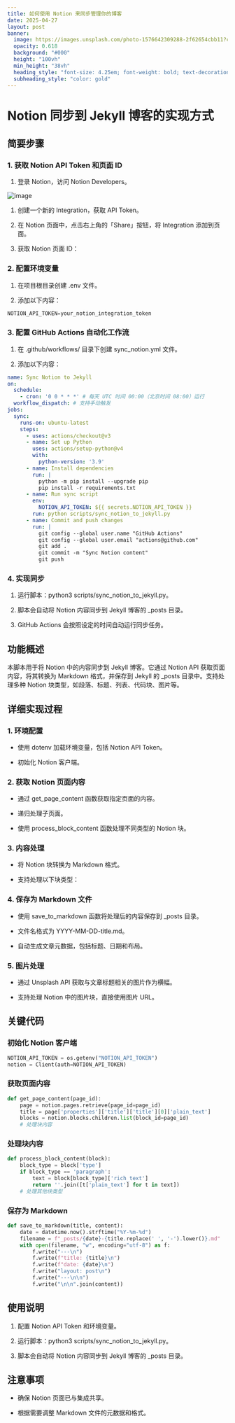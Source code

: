 ```yaml
---
title: 如何使用 Notion 来同步管理你的博客
date: 2025-04-27
layout: post
banner:
  image: https://images.unsplash.com/photo-1576642309288-2f62654cbb11?crop=entropy&cs=tinysrgb&fit=max&fm=jpg&ixid=M3w2OTIwMzJ8MHwxfHJhbmRvbXx8fHx8fHx8fDE3NDU3Mjc4MjR8&ixlib=rb-4.0.3&q=80&w=1080
  opacity: 0.618
  background: "#000"
  height: "100vh"
  min_height: "38vh"
  heading_style: "font-size: 4.25em; font-weight: bold; text-decoration: underline"
  subheading_style: "color: gold"
---
```


# Notion 同步到 Jekyll 博客的实现方式

## 简要步骤

### 1. 获取 Notion API Token 和页面 ID

1. 登录 Notion，访问 Notion Developers。

![image](https://prod-files-secure.s3.us-west-2.amazonaws.com/a7a0cc5a-89b9-4cda-8686-1fba0ca52f40/d19c1afe-dea5-4312-9333-786b0ba83054/image.png?X-Amz-Algorithm=AWS4-HMAC-SHA256&X-Amz-Content-Sha256=UNSIGNED-PAYLOAD&X-Amz-Credential=ASIAZI2LB466V33EGO2M%2F20250427%2Fus-west-2%2Fs3%2Faws4_request&X-Amz-Date=20250427T042343Z&X-Amz-Expires=3600&X-Amz-Security-Token=IQoJb3JpZ2luX2VjELz%2F%2F%2F%2F%2F%2F%2F%2F%2F%2FwEaCXVzLXdlc3QtMiJIMEYCIQDhhxZNw3m3O49gPk7TcHuORgEmSeFSbBgRBdQ4fdjoqQIhAIOdfj7snCPeBb3ot9PGurBoTa9D5fJA8Vt5btS6uIX8Kv8DCFUQABoMNjM3NDIzMTgzODA1Igx5KPgc3gtwFpqbzvcq3AMcEONai5OqyEiK3NtkROVfu%2BjJe%2BlnSySIzFfV07s9oyoU9cdUbS6UFNDB1jbYwSzbyN3VbzavblcsYS3Swi79zQmAr75uLcYUmCqMJ6xuRuMRgzmS75%2FPCt2bmHF1uJIzSUpM%2By0v12ODTzRZGfdywuLcN0teyUCNs7UKg2DIGMws0tjWe9RwAxnoQObiGxdR2ElAebbkNsWrXX%2F7w04OHni4mVx%2FpO17H3jY8%2BekCPxDkpYuVVekGCivQZDhOyaas1JWm28rVaQau56qh8lDgVuXObL3BY2vRgLEZ7XkgzUgfObWQ3OEd5BJyab5JjDQ%2By%2FF%2FIKjzc%2FmuT0zJWIYuWaG7%2FmAEvOxJ2ValLhus5sVQKMLbfENQ6PTDRTeS9tbBZBd5xS6OSeNd0VDEqZqCEeR%2F%2FGYWRcN7mVndam12O%2FDp35lRKS7TPfpa5Ijq8KhAt3RpCD2pzfz7QEBM2QPx9WcCxHceWyxPWK2Dk4BfJPk6iqi7wmRlOwCtxW%2F5GK5TKoUzxGeS%2BP2%2BOgIzpHVz%2F%2B29SSFM1LqODu06W1LIbViw65tfZbje0MSM4zGPK%2FV78PB4IrEe5cTlkMK1n%2FjTknpVkeXqmye%2B0ETpQLjrHowJK0bAKdXmsLtWjCh07bABjqkAQSyuwNDBN5KaJxn2BtG0L3b6NL2iIkBOKEa52Ljr7y7uwFSK00l6Akkyzi6VmsXXgD9tMs1s5QSXdUnfs1RHGLEieOp4t9Ktae7vfUEFb3pI3mMcbdlM68BmLrfxzRWkM701860j2GIeyGOCC8iEx%2BmqJ73I6FyLGwmLjOa5aAECfD%2BhmN3P0qUfMdI8XVf3My1ZYV0YbhBVteTtv6cuEpFCPll&X-Amz-Signature=52cb5d3a87d370afcc90c3f5d675cfe354a84b323b9f913687786d4a3cebf66a&X-Amz-SignedHeaders=host&x-id=GetObject)

1. 创建一个新的 Integration，获取 API Token。

1. 在 Notion 页面中，点击右上角的「Share」按钮，将 Integration 添加到页面。

1. 获取 Notion 页面 ID：


### 2. 配置环境变量

1. 在项目根目录创建 .env 文件。

1. 添加以下内容：

```javascript
NOTION_API_TOKEN=your_notion_integration_token
```

### 3. 配置 GitHub Actions 自动化工作流

1. 在 .github/workflows/ 目录下创建 sync_notion.yml 文件。

1. 添加以下内容：

```yaml
name: Sync Notion to Jekyll
on:
  schedule:
    - cron: '0 0 * * *' # 每天 UTC 时间 00:00（北京时间 08:00）运行
  workflow_dispatch: # 支持手动触发
jobs:
  sync:
    runs-on: ubuntu-latest
    steps:
      - uses: actions/checkout@v3
      - name: Set up Python
        uses: actions/setup-python@v4
        with:
          python-version: '3.9'
      - name: Install dependencies
        run: |
          python -m pip install --upgrade pip
          pip install -r requirements.txt
      - name: Run sync script
        env:
          NOTION_API_TOKEN: ${{ secrets.NOTION_API_TOKEN }}
        run: python scripts/sync_notion_to_jekyll.py
      - name: Commit and push changes
        run: |
          git config --global user.name "GitHub Actions"
          git config --global user.email "actions@github.com"
          git add .
          git commit -m "Sync Notion content"
          git push
```

### 4. 实现同步

1. 运行脚本：python3 scripts/sync_notion_to_jekyll.py。

1. 脚本会自动将 Notion 内容同步到 Jekyll 博客的 _posts 目录。

1. GitHub Actions 会按照设定的时间自动运行同步任务。

## 功能概述

本脚本用于将 Notion 中的内容同步到 Jekyll 博客。它通过 Notion API 获取页面内容，将其转换为 Markdown 格式，并保存到 Jekyll 的 _posts 目录中。支持处理多种 Notion 块类型，如段落、标题、列表、代码块、图片等。

## 详细实现过程

### 1. 环境配置

- 使用 dotenv 加载环境变量，包括 Notion API Token。

- 初始化 Notion 客户端。

### 2. 获取 Notion 页面内容

- 通过 get_page_content 函数获取指定页面的内容。

- 递归处理子页面。

- 使用 process_block_content 函数处理不同类型的 Notion 块。

### 3. 内容处理

- 将 Notion 块转换为 Markdown 格式。

- 支持处理以下块类型：


### 4. 保存为 Markdown 文件

- 使用 save_to_markdown 函数将处理后的内容保存到 _posts 目录。

- 文件名格式为 YYYY-MM-DD-title.md。

- 自动生成文章元数据，包括标题、日期和布局。

### 5. 图片处理

- 通过 Unsplash API 获取与文章标题相关的图片作为横幅。

- 支持处理 Notion 中的图片块，直接使用图片 URL。

## 关键代码

### 初始化 Notion 客户端

```python
NOTION_API_TOKEN = os.getenv("NOTION_API_TOKEN")
notion = Client(auth=NOTION_API_TOKEN)
```

### 获取页面内容

```python
def get_page_content(page_id):
    page = notion.pages.retrieve(page_id=page_id)
    title = page['properties']['title']['title'][0]['plain_text']
    blocks = notion.blocks.children.list(block_id=page_id)
    # 处理块内容
```

### 处理块内容

```python
def process_block_content(block):
    block_type = block['type']
    if block_type == 'paragraph':
        text = block[block_type]['rich_text']
        return ''.join([t['plain_text'] for t in text])
    # 处理其他块类型
```

### 保存为 Markdown

```python
def save_to_markdown(title, content):
    date = datetime.now().strftime("%Y-%m-%d")
    filename = f"_posts/{date}-{title.replace(' ', '-').lower()}.md"
    with open(filename, "w", encoding="utf-8") as f:
        f.write("---\n")
        f.write(f"title: {title}\n")
        f.write(f"date: {date}\n")
        f.write("layout: post\n")
        f.write("---\n\n")
        f.write("\n\n".join(content))
```

## 使用说明

1. 配置 Notion API Token 和环境变量。

1. 运行脚本：python3 scripts/sync_notion_to_jekyll.py。

1. 脚本会自动将 Notion 内容同步到 Jekyll 博客的 _posts 目录。

## 注意事项

- 确保 Notion 页面已与集成共享。

- 根据需要调整 Markdown 文件的元数据和格式。